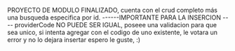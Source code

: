PROYECTO DE MODULO FINALIZADO, cuenta con el crud completo más una busqueda especifica por id.
------IMPORTANTE PARA LA INSERCION ----
providerCode NO PUEDE SER IGUAL, poseee una validacion para que sea unico, si intenta agregar con el codigo de uno existente, le votara un error y no lo dejara insertar
espero le guste, :)
